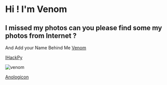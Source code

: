 # Hi ! I'm Venom

## I missed my photos can you please find some my photos from Internet ?
And Add your Name Behind Me 
[Venom](https://lvenoml.github.io)

[IHackPy](https://ihackpy.github.io)

![venom](https://static.antyweb.pl/wp-content/uploads/2018/10/06113507/venomending-blogroll-1538505459077_1280w.jpg)

[Anologicon](https://github.com/anologicon)